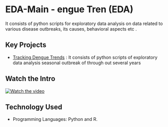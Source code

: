 # EDA-Main - engue Tren  (EDA)

It consists of python scripts for exploratory data analysis on data related to various disease outbreaks, its causes, behavioral aspects etc .

## Key Projects
- [Tracking Dengue Trends](https://github.com/fromsantanu/example-repo)  : It consists of python scripts of exploratory data analysis seasonal outbreak of through out several years

## Watch the Intro 
[![Watch the video](https://img.youtube.com/vi/wk5bUUyEFSc/hqdefault.jpg)](https://www.youtube.com/watch?v=wk5bUUyEFSc)

## Technology Used
- Programming Languages: Python and R.
